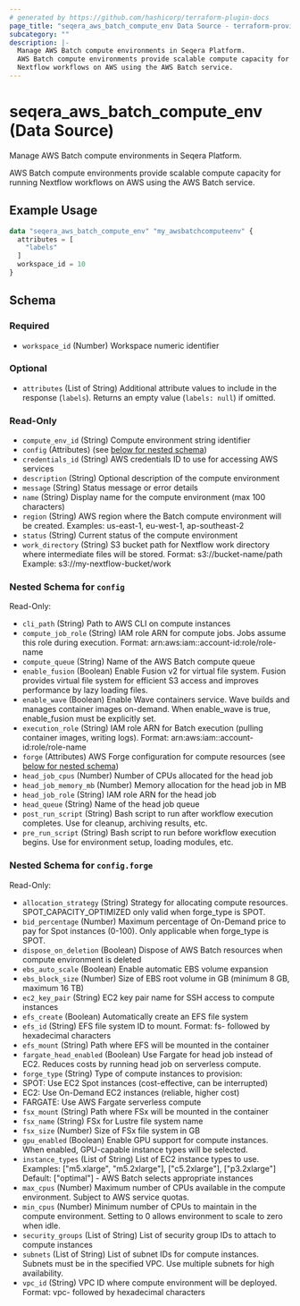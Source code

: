 ```yaml
---
# generated by https://github.com/hashicorp/terraform-plugin-docs
page_title: "seqera_aws_batch_compute_env Data Source - terraform-provider-seqera"
subcategory: ""
description: |-
  Manage AWS Batch compute environments in Seqera Platform.
  AWS Batch compute environments provide scalable compute capacity for running
  Nextflow workflows on AWS using the AWS Batch service.
---
```


# seqera_aws_batch_compute_env (Data Source)

Manage AWS Batch compute environments in Seqera Platform.

AWS Batch compute environments provide scalable compute capacity for running
Nextflow workflows on AWS using the AWS Batch service.

## Example Usage

```terraform
data "seqera_aws_batch_compute_env" "my_awsbatchcomputeenv" {
  attributes = [
    "labels"
  ]
  workspace_id = 10
}
```

<!-- schema generated by tfplugindocs -->
## Schema

### Required

- `workspace_id` (Number) Workspace numeric identifier

### Optional

- `attributes` (List of String) Additional attribute values to include in the response (`labels`). Returns an empty value (`labels: null`) if omitted.

### Read-Only

- `compute_env_id` (String) Compute environment string identifier
- `config` (Attributes) (see [below for nested schema](#nestedatt--config))
- `credentials_id` (String) AWS credentials ID to use for accessing AWS services
- `description` (String) Optional description of the compute environment
- `message` (String) Status message or error details
- `name` (String) Display name for the compute environment (max 100 characters)
- `region` (String) AWS region where the Batch compute environment will be created.
Examples: us-east-1, eu-west-1, ap-southeast-2
- `status` (String) Current status of the compute environment
- `work_directory` (String) S3 bucket path for Nextflow work directory where intermediate files will be stored.
Format: s3://bucket-name/path
Example: s3://my-nextflow-bucket/work

<a id="nestedatt--config"></a>
### Nested Schema for `config`

Read-Only:

- `cli_path` (String) Path to AWS CLI on compute instances
- `compute_job_role` (String) IAM role ARN for compute jobs. Jobs assume this role during execution.
Format: arn:aws:iam::account-id:role/role-name
- `compute_queue` (String) Name of the AWS Batch compute queue
- `enable_fusion` (Boolean) Enable Fusion v2 for virtual file system. Fusion provides virtual file system
for efficient S3 access and improves performance by lazy loading files.
- `enable_wave` (Boolean) Enable Wave containers service. Wave builds and manages container images on-demand.
When enable_wave is true, enable_fusion must be explicitly set.
- `execution_role` (String) IAM role ARN for Batch execution (pulling container images, writing logs).
Format: arn:aws:iam::account-id:role/role-name
- `forge` (Attributes) AWS Forge configuration for compute resources (see [below for nested schema](#nestedatt--config--forge))
- `head_job_cpus` (Number) Number of CPUs allocated for the head job
- `head_job_memory_mb` (Number) Memory allocation for the head job in MB
- `head_job_role` (String) IAM role ARN for the head job
- `head_queue` (String) Name of the head job queue
- `post_run_script` (String) Bash script to run after workflow execution completes.
Use for cleanup, archiving results, etc.
- `pre_run_script` (String) Bash script to run before workflow execution begins.
Use for environment setup, loading modules, etc.

<a id="nestedatt--config--forge"></a>
### Nested Schema for `config.forge`

Read-Only:

- `allocation_strategy` (String) Strategy for allocating compute resources.
SPOT_CAPACITY_OPTIMIZED only valid when forge_type is SPOT.
- `bid_percentage` (Number) Maximum percentage of On-Demand price to pay for Spot instances (0-100).
Only applicable when forge_type is SPOT.
- `dispose_on_deletion` (Boolean) Dispose of AWS Batch resources when compute environment is deleted
- `ebs_auto_scale` (Boolean) Enable automatic EBS volume expansion
- `ebs_block_size` (Number) Size of EBS root volume in GB (minimum 8 GB, maximum 16 TB)
- `ec2_key_pair` (String) EC2 key pair name for SSH access to compute instances
- `efs_create` (Boolean) Automatically create an EFS file system
- `efs_id` (String) EFS file system ID to mount.
Format: fs- followed by hexadecimal characters
- `efs_mount` (String) Path where EFS will be mounted in the container
- `fargate_head_enabled` (Boolean) Use Fargate for head job instead of EC2.
Reduces costs by running head job on serverless compute.
- `forge_type` (String) Type of compute instances to provision:
- SPOT: Use EC2 Spot instances (cost-effective, can be interrupted)
- EC2: Use On-Demand EC2 instances (reliable, higher cost)
- FARGATE: Use AWS Fargate serverless compute
- `fsx_mount` (String) Path where FSx will be mounted in the container
- `fsx_name` (String) FSx for Lustre file system name
- `fsx_size` (Number) Size of FSx file system in GB
- `gpu_enabled` (Boolean) Enable GPU support for compute instances.
When enabled, GPU-capable instance types will be selected.
- `instance_types` (List of String) List of EC2 instance types to use.
Examples: ["m5.xlarge", "m5.2xlarge"], ["c5.2xlarge"], ["p3.2xlarge"]
Default: ["optimal"] - AWS Batch selects appropriate instances
- `max_cpus` (Number) Maximum number of CPUs available in the compute environment.
Subject to AWS service quotas.
- `min_cpus` (Number) Minimum number of CPUs to maintain in the compute environment.
Setting to 0 allows environment to scale to zero when idle.
- `security_groups` (List of String) List of security group IDs to attach to compute instances
- `subnets` (List of String) List of subnet IDs for compute instances.
Subnets must be in the specified VPC. Use multiple subnets for high availability.
- `vpc_id` (String) VPC ID where compute environment will be deployed.
Format: vpc- followed by hexadecimal characters
